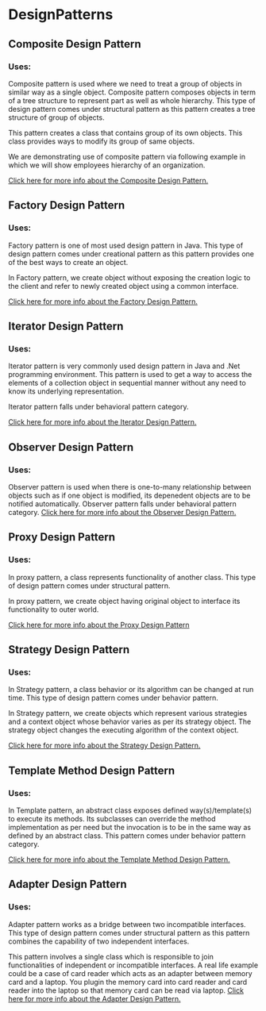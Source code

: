 # DesignPatterns
## Composite Design Pattern
### Uses:
Composite pattern is used where we need to treat a group of objects in similar way as a single object. Composite pattern composes objects in term of a tree structure to represent part as well as whole hierarchy. This type of design pattern comes under structural pattern as this pattern creates a tree structure of group of objects.

This pattern creates a class that contains group of its own objects. This class provides ways to modify its group of same objects.

We are demonstrating use of composite pattern via following example in which we will show employees hierarchy of an organization.

[Click here for more info about the Composite Design Pattern.](https://github.com/Kungkrist/DesignPatterns/tree/master/Composite%20Design%20Pattern)

## Factory Design Pattern
### Uses:
Factory pattern is one of most used design pattern in Java. This type of design pattern comes under creational pattern as this pattern provides one of the best ways to create an object.

In Factory pattern, we create object without exposing the creation logic to the client and refer to newly created object using a common interface.

[Click here for more info about the Factory Design Pattern.](https://github.com/Kungkrist/DesignPatterns/tree/master/Factory%20Design%20Pattern)

## Iterator Design Pattern
### Uses:
Iterator pattern is very commonly used design pattern in Java and .Net programming environment. This pattern is used to get a way to access the elements of a collection object in sequential manner without any need to know its underlying representation.

Iterator pattern falls under behavioral pattern category.

[Click here for more info about the Iterator Design Pattern.](https://github.com/Kungkrist/DesignPatterns/tree/master/Iterator%20Design%20Pattern)

## Observer Design Pattern
### Uses:
Observer pattern is used when there is one-to-many relationship between objects such as if one object is modified, its depenedent objects are to be notified automatically. Observer pattern falls under behavioral pattern category.
[Click here for more info about the Observer Design Pattern.](https://github.com/Kungkrist/DesignPatterns/tree/master/Observer%20Design%20Pattern)

## Proxy Design Pattern
### Uses:
In proxy pattern, a class represents functionality of another class. This type of design pattern comes under structural pattern.

In proxy pattern, we create object having original object to interface its functionality to outer world.

[Click here for more info about the Proxy Design Pattern](https://github.com/Kungkrist/DesignPatterns/tree/master/Proxy%20Design%20Pattern)

## Strategy Design Pattern
### Uses:
In Strategy pattern, a class behavior or its algorithm can be changed at run time. This type of design pattern comes under behavior pattern.

In Strategy pattern, we create objects which represent various strategies and a context object whose behavior varies as per its strategy object. The strategy object changes the executing algorithm of the context object.

[Click here for more info about the Strategy Design Pattern.](https://github.com/Kungkrist/DesignPatterns/tree/master/Strategy%20Design%20Pattern)

## Template Method Design Pattern
### Uses:
In Template pattern, an abstract class exposes defined way(s)/template(s) to execute its methods. Its subclasses can override the method implementation as per need but the invocation is to be in the same way as defined by an abstract class. This pattern comes under behavior pattern category.

[Click here for more info about the Template Method Design Pattern.](https://github.com/Kungkrist/DesignPatterns/tree/master/Template%20Method%20Design%20Pattern)

## Adapter Design Pattern
### Uses:
Adapter pattern works as a bridge between two incompatible interfaces. This type of design pattern comes under structural pattern as this pattern combines the capability of two independent interfaces.

This pattern involves a single class which is responsible to join functionalities of independent or incompatible interfaces. A real life example could be a case of card reader which acts as an adapter between memory card and a laptop. You plugin the memory card into card reader and card reader into the laptop so that memory card can be read via laptop.
[Click here for more info about the Adapter Design Pattern.](https://github.com/Kungkrist/DesignPatterns/tree/master/Adapter%20Design%20Pattern)
